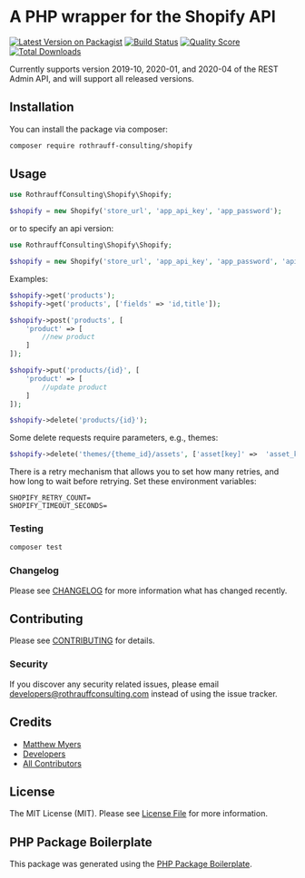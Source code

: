 # A PHP wrapper for the Shopify API

[![Latest Version on Packagist](https://img.shields.io/packagist/v/rothrauff-consulting/shopify.svg?style=flat-square)](https://packagist.org/packages/rothrauff-consulting/shopify)
[![Build Status](https://img.shields.io/travis/rothrauff-consulting/shopify/master.svg?style=flat-square)](https://travis-ci.org/rothrauff-consulting/shopify)
[![Quality Score](https://img.shields.io/scrutinizer/g/rothrauff-consulting/shopify.svg?style=flat-square)](https://scrutinizer-ci.com/g/rothrauff-consulting/shopify)
[![Total Downloads](https://img.shields.io/packagist/dt/rothrauff-consulting/shopify.svg?style=flat-square)](https://packagist.org/packages/rothrauff-consulting/shopify)

Currently supports version 2019-10, 2020-01, and 2020-04 of the REST Admin API, and will support all released versions.

## Installation

You can install the package via composer:

```bash
composer require rothrauff-consulting/shopify
```

## Usage

``` php
use RothrauffConsulting\Shopify\Shopify;

$shopify = new Shopify('store_url', 'app_api_key', 'app_password');
```

or to specify an api version:

``` php
use RothrauffConsulting\Shopify\Shopify;

$shopify = new Shopify('store_url', 'app_api_key', 'app_password', 'api_version');
```

Examples:

``` php
$shopify->get('products');
$shopify->get('products', ['fields' => 'id,title']);

$shopify->post('products', [
    'product' => [
        //new product
    ]
]);

$shopify->put('products/{id}', [
    'product' => [
        //update product
    ]
]);

$shopify->delete('products/{id}');
```

Some delete requests require parameters, e.g., themes:

``` php
$shopify->delete('themes/{theme_id}/assets', ['asset[key]' =>  'asset_key']);
```

There is a retry mechanism that allows you to set how many retries, and how long to wait before retrying. Set these environment variables: 

```
SHOPIFY_RETRY_COUNT=
SHOPIFY_TIMEOUT_SECONDS=
```

### Testing

``` bash
composer test
```

### Changelog

Please see [CHANGELOG](CHANGELOG.md) for more information what has changed recently.

## Contributing

Please see [CONTRIBUTING](CONTRIBUTING.md) for details.

### Security

If you discover any security related issues, please email developers@rothrauffconsulting.com instead of using the issue tracker.

## Credits

- [Matthew Myers](https://github.com/mxm1070)
- [Developers](https://github.com/rothrauff-consulting)
- [All Contributors](../../contributors)

## License

The MIT License (MIT). Please see [License File](LICENSE.md) for more information.

## PHP Package Boilerplate

This package was generated using the [PHP Package Boilerplate](https://laravelpackageboilerplate.com).
